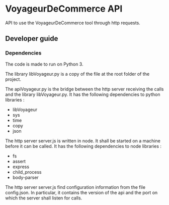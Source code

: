 # VoyageurDeCommerce API
API to use the VoyageurDeCommerce tool through http requests.

## Developer guide

### Dependencies
The code is made to run on Python 3.

The library libVoyageur.py is a copy of the file at the root folder of the project.

The apiVoyageur.py is the bridge between the http server receiving the calls and the library libVoyageur.py. It has the following dependencies to python libraries :
 - libVoyageur
 - sys
 - time
 - copy
 - json

The http server server.js is written in node. It shall be started on a machine before it can be called. It has the following dependencies to node libraries :
 - fs
 - assert
 - express
 - child_process
 - body-parser

The http server server.js find configuration information from the file config.json. In particular, it contains the version of the api and the port on which the server shall listen for calls.